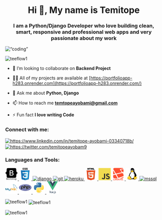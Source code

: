 <h1 align="center">Hi 👋, My name is Temitope</h1>
<h3 align="center">I am a Python/Django Developer who love building clean, smart, responsive and professional web apps and very passionate about my work</h3>
<img align=“right” alt=“coding” width = “300” src= “https://media2.giphy.com/media/v1.Y2lkPTc5MGI3NjExMGQ3d3I0Z3Nib3c1YzA5a3lkeHRncDFleGVkbnVnN3czZGJmY25rdyZlcD12MV9naWZzX3NlYXJjaCZjdD1n/qgQUggAC3Pfv687qPC/giphy.gif”>

<p align="left"> <img src="https://komarev.com/ghpvc/?username=teeflow1&label=Profile%20views&color=0e75b6&style=flat" alt="teeflow1" /> </p>

- 👯 I’m looking to collaborate on **Backend Project**

- 👨‍💻 All of my projects are available at [https://portfolioapp-h283.onrender.com](https://portfolioapp-h283.onrender.com/)

- 💬 Ask me about **Python, Django**

- 📫 How to reach me **temtopeayobami@gmail.com**

- ⚡ Fun fact **I love writing Code**

<h3 align="left">Connect with me:</h3>
<p align="left">
<a href="https://linkedin.com/in/https://www.linkedin.com/in/temitope-ayobami-03340718b/" target="blank"><img align="center" src="https://raw.githubusercontent.com/rahuldkjain/github-profile-readme-generator/master/src/images/icons/Social/linked-in-alt.svg" alt="https://www.linkedin.com/in/temitope-ayobami-03340718b/" height="30" width="40" /></a>
<a href="https://instagram.com/https://twitter.com/temitopeayobam9" target="blank"><img align="center" src="https://raw.githubusercontent.com/rahuldkjain/github-profile-readme-generator/master/src/images/icons/Social/instagram.svg" alt="https://twitter.com/temitopeayobam9" height="30" width="40" /></a>
</p>

<h3 align="left">Languages and Tools:</h3>
<p align="left"> <a href="https://getbootstrap.com" target="_blank" rel="noreferrer"> <img src="https://raw.githubusercontent.com/devicons/devicon/master/icons/bootstrap/bootstrap-plain-wordmark.svg" alt="bootstrap" width="40" height="40"/> </a> <a href="https://www.w3schools.com/css/" target="_blank" rel="noreferrer"> <img src="https://raw.githubusercontent.com/devicons/devicon/master/icons/css3/css3-original-wordmark.svg" alt="css3" width="40" height="40"/> </a> <a href="https://www.djangoproject.com/" target="_blank" rel="noreferrer"> <img src="https://cdn.worldvectorlogo.com/logos/django.svg" alt="django" width="40" height="40"/> </a> <a href="https://git-scm.com/" target="_blank" rel="noreferrer"> <img src="https://www.vectorlogo.zone/logos/git-scm/git-scm-icon.svg" alt="git" width="40" height="40"/> </a> <a href="https://heroku.com" target="_blank" rel="noreferrer"> <img src="https://www.vectorlogo.zone/logos/heroku/heroku-icon.svg" alt="heroku" width="40" height="40"/> </a> <a href="https://www.w3.org/html/" target="_blank" rel="noreferrer"> <img src="https://raw.githubusercontent.com/devicons/devicon/master/icons/html5/html5-original-wordmark.svg" alt="html5" width="40" height="40"/> </a> <a href="https://developer.mozilla.org/en-US/docs/Web/JavaScript" target="_blank" rel="noreferrer"> <img src="https://raw.githubusercontent.com/devicons/devicon/master/icons/javascript/javascript-original.svg" alt="javascript" width="40" height="40"/> </a> <a href="https://laravel.com/" target="_blank" rel="noreferrer"> <img src="https://raw.githubusercontent.com/devicons/devicon/master/icons/laravel/laravel-plain-wordmark.svg" alt="laravel" width="40" height="40"/> </a> <a href="https://www.linux.org/" target="_blank" rel="noreferrer"> <img src="https://raw.githubusercontent.com/devicons/devicon/master/icons/linux/linux-original.svg" alt="linux" width="40" height="40"/> </a> <a href="https://www.microsoft.com/en-us/sql-server" target="_blank" rel="noreferrer"> <img src="https://www.svgrepo.com/show/303229/microsoft-sql-server-logo.svg" alt="mssql" width="40" height="40"/> </a> <a href="https://www.mysql.com/" target="_blank" rel="noreferrer"> <img src="https://raw.githubusercontent.com/devicons/devicon/master/icons/mysql/mysql-original-wordmark.svg" alt="mysql" width="40" height="40"/> </a> <a href="https://www.php.net" target="_blank" rel="noreferrer"> <img src="https://raw.githubusercontent.com/devicons/devicon/master/icons/php/php-original.svg" alt="php" width="40" height="40"/> </a> <a href="https://www.python.org" target="_blank" rel="noreferrer"> <img src="https://raw.githubusercontent.com/devicons/devicon/master/icons/python/python-original.svg" alt="python" width="40" height="40"/> </a> <a href="https://vuejs.org/" target="_blank" rel="noreferrer"> <img src="https://raw.githubusercontent.com/devicons/devicon/master/icons/vuejs/vuejs-original-wordmark.svg" alt="vuejs" width="40" height="40"/> </a> </p>

<p><img align="left" src="https://github-readme-stats.vercel.app/api/top-langs?username=teeflow1&show_icons=true&locale=en&layout=compact" alt="teeflow1" /></p> 

<p>&nbsp;<img align="center" src="https://github-readme-stats.vercel.app/api?username=teeflow1&show_icons=true&locale=en" alt="teeflow1" /></p>

<p><img align="center" src="https://github-readme-streak-stats.herokuapp.com/?user=teeflow1&" alt="teeflow1" /></p>
